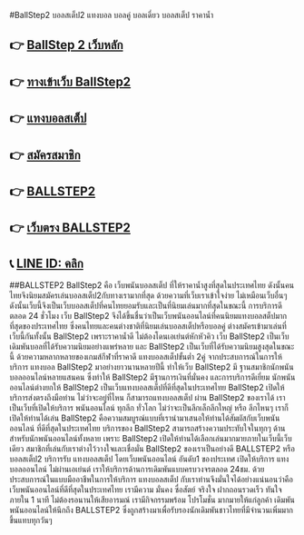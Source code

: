 #BallStep2 บอลสเต็ป2  แทงบอล บอลคู่ บอลเดี่ยว บอลสเต็ป ราคาน้ำ 

## 👉 [BallStep 2 เว็บหลัก](https://member.tryscore.com/register.php)
## 👉 [ทางเข้าเว็บ BallStep2](https://member.tryscore.com/register.php)
## 👉 [แทงบอลสเต็ป](https://member.tryscore.com/register.php)
## 👉 [สมัครสมาชิก](https://member.tryscore.com/register.php)
## 👉 [BALLSTEP2](https://member.tryscore.com/register.php)
## 👉 [เว็บตรง BALLSTEP2](https://member.tryscore.com/register.php)
## 📞 [LINE ID: คลิก](https://member.tryscore.com/register.php)

##BALLSTEP2
BallStep2 คือ เว็บพนันบอลสเต็ป ที่ให้ราคาน้ำสูงที่สุดในประเทศไทย ดังนั้นคนไทยจึงนิยมสมัครเล่นบอลสเต็ป2กับทางเรามากที่สุด ด้วยความที่เว็บเราเข้าใจง่าย ไม่เหมือนเว็บอื่นๆ ดังนั้นเว็บนี้จึงเป็นเว็บบอลสเต็ปที่คนไทยยอมรับและเป็นที่นิยมเล่นมากที่สุดในขณะนี้ การบริการดีตลอด 24 ชั่วโมง เว็บ BallStep2 จึงได้ขึ้นชื่นว่าเป็นเว็บพนันออนไลน์ที่คนนิยมแทงบอลสต็ปมากที่สุดของประเทศไทย ซึ่งคนไทยและคนต่างชาติที่นิยมเล่นบอลสเต็ปหรือบอลคู่ ต่างสมัครเข้ามาเล่นที่เว็บนี้กันทั้งนั้น BallStep2 เพราะราคาน้ำดี ไม่ต้องโดนเอเย่นต์หักหัวคิว เว็บ BallStep2 เป็นเว็บเดิมพันบอลที่ได้รับความนิยมอย่างแพร่หลาย และ BallStep2 เป็นเว็บที่ได้รับความนิยมสูงสุดในขณะนี้ ด้วยความหลากหลายของเกมส์กีฬาที่ราคาดี แทงบอลสเต็ปขั้นต่ำ 2คู่ จากประสบการณ์ในการให้บริการ แทงบอล BallStep2 มาอย่างยาวนานหลายปีนี้ ทำให้เว็บ BallStep2 มี ฐานสมาชิกนักพนันบอลออนไลน์หลายแสนคน ซึ่งทำให้ BallStep2 มีฐานการเงินที่มั่นคง และการบริการดีเยี่ยม นักพนันออนไลน์ต่างยกให้ BallStep2 เป็นเว็บแทงบอลสเต็ปที่ดีที่สุดในประเทศไทย BallStep2 เปิดให้บริการส่งตรงถึงมือท่าน ไม่ว่าจะอยู่ที่ไหน ก็สามารถแทงบอลสเต็ป ผ่าน BallStep2 ของเราได้ เราเป็นเว็บที่เปิดให้บริการ พนันออนไลน์ ทุกลีก ทั่วโลก ไม่ว่าจะเป็นลีกเล็กลีกใหญ่ หรือ ลีกไหนๆ เราก็เปิดให้ท่านได้เล่น BallStep2 คือความสมบูรณ์แบบที่เรานำมาเสนอให้ท่านได้สัมผัสกับเว็บพนันออนไลน์ ที่ดีที่สุดในประเทศไทย บริการของ BallStep2 สามารถสร้างความประทับใจในทุกๆ ด้านสำหรับนักพนันออนไลน์ทั้งหลาย เพราะ BallStep2 เปิดให้ท่านได้เลือกเล่นมากมายภายในเว็บนี้เว็บเดียว สมาชิกที่เล่นกับเราต่างไว้วางใจและเชื่อมั่น BallStep2 ของเราเป็นอย่างดี BALLSTEP2 หรือ บอลสเต็ป2 บริการรับ แทงบอลสเต็ป โดยเว็บพนันออนไลน์ อันดับ1 ของประเทศ เปิดให้บริการ แทงบอลออนไลน์ ไม่ผ่านเอเย่นต์ เราให้บริการด้านการเดิมพันแบบครบวงจรตลอด 24ชม. ด้วยประสบการณ์ในแบบมืออาชีพในการให้บริการ แทงบอลสเต็ป กับเราท่านจึงมั่นใจได้อย่างแน่นอนว่าคือเว็บพนันออนไลน์ที่ดีที่สุดในประเทศไทย เรามีความ มั่นคง ซื่อสัตย์ จริงใจ ฝากถอนรวดเร็ว ทันใจ ภายใน 1 นาที ไม่ต้องรอนานให้เสียอารมณ์ เรามีกิจกรรมพร้อม โปรโมชั่น มากมายให้แก่ลูกค้า เดิมพันพนันออนไลน์ให้นึกถึง BALLSTEP2 ซึ่งถูกสร้างมาเพื่อรับรองนักเดิมพันชาวไทยที่มีจำนวนเพิ่มมากขึ้นแทบทุกวันๆ







